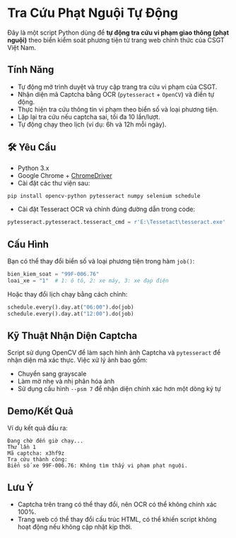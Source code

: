 
# Tra Cứu Phạt Nguội Tự Động

Đây là một script Python dùng để **tự động tra cứu vi phạm giao thông (phạt nguội)** theo biển kiểm soát phương tiện từ trang web chính thức của CSGT Việt Nam.

## Tính Năng

- Tự động mở trình duyệt và truy cập trang tra cứu vi phạm của CSGT.
- Nhận diện mã Captcha bằng OCR (`pytesseract` + `OpenCV`) và điền tự động.
- Thực hiện tra cứu thông tin vi phạm theo biển số và loại phương tiện.
- Lặp lại tra cứu nếu captcha sai, tối đa 10 lần/lượt.
- Tự động chạy theo lịch (ví dụ: 6h và 12h mỗi ngày).

## 🛠 Yêu Cầu

- Python 3.x
- Google Chrome + [ChromeDriver](https://sites.google.com/a/chromium.org/chromedriver/)
- Cài đặt các thư viện sau:

```bash
pip install opencv-python pytesseract numpy selenium schedule
```

- Cài đặt Tesseract OCR và chỉnh đúng đường dẫn trong code:

```python
pytesseract.pytesseract.tesseract_cmd = r'E:\Tessetact\tesseract.exe'
```

## Cấu Hình

Bạn có thể thay đổi biển số và loại phương tiện trong hàm `job()`:

```python
bien_kiem_soat = "99F-006.76"
loai_xe = "1"  # 1: ô tô, 2: xe máy, 3: xe đạp điện
```

Hoặc thay đổi lịch chạy bằng cách chỉnh:

```python
schedule.every().day.at("06:00").do(job)
schedule.every().day.at("12:00").do(job)
```

## Kỹ Thuật Nhận Diện Captcha

Script sử dụng OpenCV để làm sạch hình ảnh Captcha và `pytesseract` để nhận diện mã xác thực. Việc xử lý ảnh bao gồm:
- Chuyển sang grayscale
- Làm mờ nhẹ và nhị phân hóa ảnh
- Sử dụng cấu hình `--psm 7` để nhận diện chính xác hơn một dòng ký tự

## Demo/Kết Quả

Ví dụ kết quả đầu ra:

```
Đang chờ đến giờ chạy...
Thử lần 1
Mã captcha: x3hf9z
Tra cứu thành công:
Biển số xe 99F-006.76: Không tìm thấy vi phạm phạt nguội.
```

## Lưu Ý

- Captcha trên trang có thể thay đổi, nên OCR có thể không chính xác 100%.
- Trang web có thể thay đổi cấu trúc HTML, có thể khiến script không hoạt động nếu không cập nhật kịp thời.


